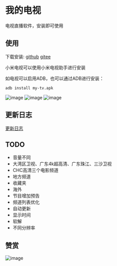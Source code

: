 # 我的电视

电视直播软件，安装即可使用

## 使用

下载安装:
[github](https://github.com/lizongying/my-tv/releases/)
[gitee](https://gitee.com/lizongying/my-tv/releases/)

小米电视可以使用小米电视助手进行安装

如电视可以启用ADB，也可以通过ADB进行安装：

```shell
adb install my-tv.apk
```

![image](./screenshots/img_3.png)
![image](./screenshots/img_2.png)
![image](./screenshots/img_1.png)

## 更新日志

[更新日志](./HISTORY.md)

## TODO

* 音量不同
* 大湾区卫视、广东4k超高清、广东珠江、三沙卫视
* CHC高清三个电影频道
* 地方频道
* 收藏夹
* 海外
* 节目增加预告
* 频道列表优化
* 自动更新
* 显示时间
* 软解
* 不同分辨率

## 赞赏

![image](./screenshots/appreciate.jpeg)